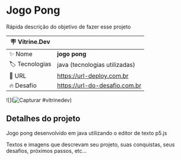 # Jogo Pong

Rápida descrição do objetivo de fazer esse projeto

| :placard: Vitrine.Dev |     |
| -------------  | --- |
| :sparkles: Nome        | **jogo pong**
| :label: Tecnologias | java (tecnologias utilizadas)
| :rocket: URL         | https://url-deploy.com.br
| :fire: Desafio     | https://url-do-desafio.com.br

<!-- Inserir imagem com a #vitrinedev ao final do link -->
![](![Capturar](https://user-images.githubusercontent.com/118014109/201687944-3d10e1fb-2cee-486c-8666-5b578739a5fc.PNG)
#vitrinedev)
## Detalhes do projeto
Jogo pong desenvolvido em java utilizando o editor de texto p5.js


Textos e imagens que descrevam seu projeto, suas conquistas, seus desafios, próximos passos, etc...
